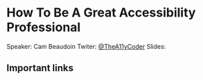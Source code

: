 # How To Be A Great Accessibility Professional

Speaker: Cam Beaudoin
Twiter: [@TheA11yCoder](https://twitter.com/TheA11yCoder)
Slides:

## Important links

